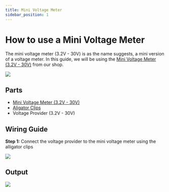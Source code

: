 ```yaml
---
title: Mini Voltage Meter
sidebar_position: 1
---
```


# How to use a Mini Voltage Meter

The mini voltage meter (3.2V - 30V) is as the name suggests, a mini version of a voltage meter. In this guide, we will be using the [Mini Voltage Meter (3.2V - 30V)](https://www.canadarobotix.com/products/1309) from our shop.

![](/img/docs/product_guide/1309_01.png)

## Parts
* [Mini Voltage Meter (3.2V - 30V)](https://www.canadarobotix.com/products/1309)
* [Aligator Clips](https://www.canadarobotix.com/products/637)
* Voltage Provider (3.2V - 30V)

## Wiring Guide

**Step 1:** Connect the voltage provider to the mini voltage meter using the alligator clips

![](/img/docs/product_guide/1309_02.png)

## Output

![](/img/docs/product_guide/1309_03.png)